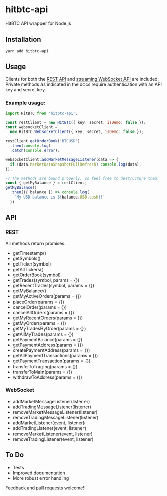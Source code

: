 # hitbtc-api

HitBTC API wrapper for Node.js

## Installation

```
yarn add hitbtc-api
```

## Usage

Clients for both the [REST API](https://hitbtc.com/api#restful) and
[streaming WebSocket API](https://hitbtc.com/api#streaming) are included. Private
methods as indicated in the docs require authentication with an API key and
secret key.

### Example usage:

```javascript
import HitBTC from 'hitbtc-api';

const restClient = new HitBTC({ key, secret, isDemo: false });
const websocketClient =
  new HitBTC.WebsocketClient({ key, secret, isDemo: false });

restClient.getOrderBook('BTCUSD')
  .then(console.log)
  .catch(console.error);

websocketClient.addMarketMessageListener(data => {
  if (data.MarketDataSnapshotFullRefresh) console.log(data);
});

// The methods are bound properly, so feel free to destructure them:
const { getMyBalance } = restClient;
getMyBalance()
  .then(({ balance }) => console.log(
    `My USD balance is ${balance.USD.cash}!`
  ))
```

## API

### REST
All methods return promises.
* getTimestamp()
* getSymbols()
* getTicker(symbol)
* getAllTickers()
* getOrderBook(symbol)
* getTrades(symbol, params = {})
* getRecentTrades(symbol, params = {})
* getMyBalance()
* getMyActiveOrders(params = {})
* placeOrder(params = {})
* cancelOrder(params = {})
* cancelAllOrders(params = {})
* getMyRecentOrders(params = {})
* getMyOrder(params = {})
* getMyTradesByOrder(params = {})
* getAllMyTrades(params = {})
* getPaymentBalance(params = {})
* getPaymentAddress(params = {})
* createPaymentAddress(params = {})
* getAllPaymentTransactions(params = {})
* getPaymentTransaction(params = {})
* transferToTraging(params = {})
* transferToMain(params = {})
* withdrawToAddress(params = {})

### WebSocket
* addMarketMessageListener(listener)
* addTradingMessageListener(listener)
* removeMarketMessageListener(listener)
* removeTradingMessageListener(listener)
* addMarketListener(event, listener)
* addTradingListener(event, listener)
* removeMarketListener(event, listener)
* removeTradingListener(event, listener)

## To Do
* Tests
* Improved documentation
* More robust error handling

Feedback and pull requests welcome!

